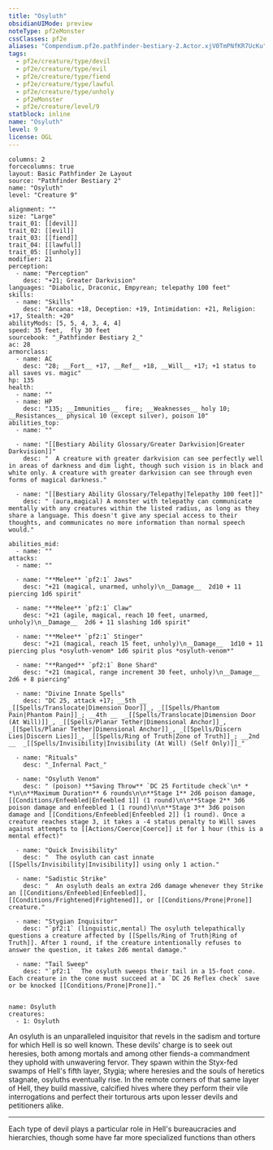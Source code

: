 ```yaml
---
title: "Osyluth"
obsidianUIMode: preview
noteType: pf2eMonster
cssClasses: pf2e
aliases: "Compendium.pf2e.pathfinder-bestiary-2.Actor.xjV0TmPNfKR7UcKu" 
tags:
  - pf2e/creature/type/devil
  - pf2e/creature/type/evil
  - pf2e/creature/type/fiend
  - pf2e/creature/type/lawful
  - pf2e/creature/type/unholy
  - pf2eMonster
  - pf2e/creature/level/9
statblock: inline
name: "Osyluth"
level: 9
license: OGL
---
```


```statblock
columns: 2
forcecolumns: true
layout: Basic Pathfinder 2e Layout
source: "Pathfinder Bestiary 2"
name: "Osyluth"
level: "Creature 9"

alignment: ""
size: "Large"
trait_01: [[devil]]
trait_02: [[evil]]
trait_03: [[fiend]]
trait_04: [[lawful]]
trait_05: [[unholy]]
modifier: 21
perception:
  - name: "Perception"
    desc: "+21; Greater Darkvision"
languages: "Diabolic, Draconic, Empyrean; telepathy 100 feet"
skills:
  - name: "Skills"
    desc: "Arcana: +18, Deception: +19, Intimidation: +21, Religion: +17, Stealth: +20"
abilityMods: [5, 5, 4, 3, 4, 4]
speed: 35 feet,  fly 30 feet
sourcebook: "_Pathfinder Bestiary 2_"
ac: 28
armorclass:
  - name: AC
    desc: "28; __Fort__ +17, __Ref__ +18, __Will__ +17; +1 status to all saves vs. magic"
hp: 135
health:
  - name: ""
  - name: HP
    desc: "135; __Immunities__  fire; __Weaknesses__ holy 10; __Resistances__ physical 10 (except silver), poison 10"
abilities_top:
  - name: ""

  - name: "[[Bestiary Ability Glossary/Greater Darkvision|Greater Darkvision]]"
    desc: "  A creature with greater darkvision can see perfectly well in areas of darkness and dim light, though such vision is in black and white only. A creature with greater darkvision can see through even forms of magical darkness."

  - name: "[[Bestiary Ability Glossary/Telepathy|Telepathy 100 feet]]"
    desc: " (aura,magical) A monster with telepathy can communicate mentally with any creatures within the listed radius, as long as they share a language. This doesn't give any special access to their thoughts, and communicates no more information than normal speech would."

abilities_mid:
  - name: ""
attacks:
  - name: ""

  - name: "**Melee** `pf2:1` Jaws"
    desc: "+21 (magical, unarmed, unholy)\n__Damage__  2d10 + 11 piercing 1d6 spirit"

  - name: "**Melee** `pf2:1` Claw"
    desc: "+21 (agile, magical, reach 10 feet, unarmed, unholy)\n__Damage__  2d6 + 11 slashing 1d6 spirit"

  - name: "**Melee** `pf2:1` Stinger"
    desc: "+21 (magical, reach 15 feet, unholy)\n__Damage__  1d10 + 11 piercing plus *osyluth-venom* 1d6 spirit plus *osyluth-venom*"

  - name: "**Ranged** `pf2:1` Bone Shard"
    desc: "+21 (magical, range increment 30 feet, unholy)\n__Damage__  2d6 + 8 piercing"

  - name: "Divine Innate Spells"
    desc: "DC 25, attack +17; __5th __  _[[Spells/Translocate|Dimension Door]]_, _[[Spells/Phantom Pain|Phantom Pain]]_; __4th __  _[[Spells/Translocate|Dimension Door (At Will)]]_, _[[Spells/Planar Tether|Dimensional Anchor]]_, _[[Spells/Planar Tether|Dimensional Anchor]]_, _[[Spells/Discern Lies|Discern Lies]]_, _[[Spells/Ring of Truth|Zone of Truth]]_; __2nd __  _[[Spells/Invisibility|Invisibility (At Will) (Self Only)]]_"

  - name: "Rituals"
    desc: "_Infernal Pact_"

  - name: "Osyluth Venom"
    desc: " (poison) **Saving Throw** `DC 25 Fortitude check`\n* * *\n\n**Maximum Duration** 6 rounds\n\n**Stage 1** 2d6 poison damage, [[Conditions/Enfeebled|Enfeebled 1]] (1 round)\n\n**Stage 2** 3d6 poison damage and enfeebled 1 (1 round)\n\n**Stage 3** 3d6 poison damage and [[Conditions/Enfeebled|Enfeebled 2]] (1 round). Once a creature reaches stage 3, it takes a -4 status penalty to Will saves against attempts to [[Actions/Coerce|Coerce]] it for 1 hour (this is a mental effect)"

  - name: "Quick Invisibility"
    desc: "  The osyluth can cast innate [[Spells/Invisibility|Invisibility]] using only 1 action."

  - name: "Sadistic Strike"
    desc: "  An osyluth deals an extra 2d6 damage whenever they Strike an [[Conditions/Enfeebled|Enfeebled]], [[Conditions/Frightened|Frightened]], or [[Conditions/Prone|Prone]] creature."

  - name: "Stygian Inquisitor"
    desc: "`pf2:1` (linguistic,mental) The osyluth telepathically questions a creature affected by [[Spells/Ring of Truth|Ring of Truth]]. After 1 round, if the creature intentionally refuses to answer the question, it takes 2d6 mental damage."

  - name: "Tail Sweep"
    desc: "`pf2:1`  The osyluth sweeps their tail in a 15-foot cone. Each creature in the cone must succeed at a `DC 26 Reflex check` save or be knocked [[Conditions/Prone|Prone]]."
 
```

```encounter-table
name: Osyluth
creatures:
  - 1: Osyluth
```



An osyluth is an unparalleled inquisitor that revels in the sadism and torture for which Hell is so well known. These devils' charge is to seek out heresies, both among mortals and among other fiends-a commandment they uphold with unwavering fervor. They spawn within the Styx-fed swamps of Hell's fifth layer, Stygia; where heresies and the souls of heretics stagnate, osyluths eventually rise. In the remote corners of that same layer of Hell, they build massive, calcified hives where they perform their vile interrogations and perfect their torturous arts upon lesser devils and petitioners alike.

* * *

Each type of devil plays a particular role in Hell's bureaucracies and hierarchies, though some have far more specialized functions than others
